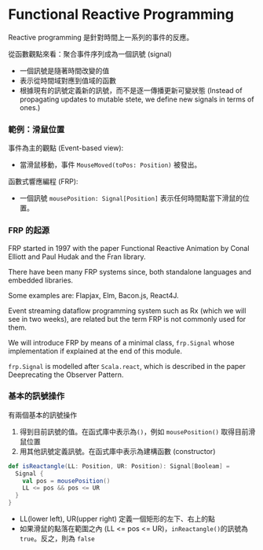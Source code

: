 # Functional Reactive Programming

Reactive programming 是針對時間上一系列的事件的反應。

從函數觀點來看：聚合事件序列成為一個訊號 (signal)
- 一個訊號是隨著時間改變的值
- 表示從時間域對應到值域的函數
- 根據現有的訊號定義新的訊號，而不是逐一傳播更新可變狀態 (Instead of propagating updates to mutable stete, we define new signals in terms of ones.)

### 範例：滑鼠位置

事件為主的觀點 (Event-based view):
- 當滑鼠移動，事件 `MouseMoved(toPos: Position)` 被發出。

函數式響應編程 (FRP):
- 一個訊號 `mousePosition: Signal[Position]` 表示任何時間點當下滑鼠的位置。

### FRP 的起源

FRP started in 1997 with the paper Functional Reactive Animation by Conal Elliott and Paul Hudak and the Fran library.

There have been many FRP systems since, both standalone languages and embedded libraries.

Some examples are: Flapjax, Elm, Bacon.js, React4J.

Event streaming dataflow programming system such as Rx (which we will see in two weeks), are related but the term FRP is not commonly used for them.

We will introduce FRP by means of a minimal class, `frp.Signal` whose implementation if explained at the end of this module.

`frp.Signal` is modelled after `Scala.react`, which is described in the paper Deeprecating the Observer Pattern.

### 基本的訊號操作

有兩個基本的訊號操作
1. 得到目前訊號的值。在函式庫中表示為`()`，例如 `mousePosition()` 取得目前滑鼠位置
2. 用其他訊號定義訊號。在函式庫中表示為建構函數 (constructor)

```scala
def isReactangle(LL: Position, UR: Position): Signal[Booleam] = 
  Signal {
    val pos = mousePosition()
    LL <= pos && pos <= UR
  }
}
```
- LL(lower left), UR(upper right) 定義一個矩形的左下、右上的點
- 如果滑鼠的點落在範圍之內 (LL <= pos <= UR)，`inReactangle()`的訊號為 `true`。反之，則為 `false`
